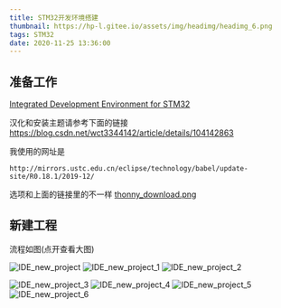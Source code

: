 ```yaml
---
title: STM32开发环境搭建
thumbnail: https://hp-l.gitee.io/assets/img/headimg/headimg_6.png
tags: STM32
date: 2020-11-25 13:36:00
---
```



## 准备工作

[Integrated Development Environment for STM32](https://www.st.com/en/development-tools/stm32cubeide.html)

汉化和安装主题请参考下面的链接
https://blog.csdn.net/wct3344142/article/details/104142863

我使用的网址是

```
http://mirrors.ustc.edu.cn/eclipse/technology/babel/update-site/R0.18.1/2019-12/
```

选项和上面的链接里的不一样
[thonny_download.png](https://hp-l.gitee.io/2020/11/25/STM32%E5%BC%80%E5%8F%91%E7%8E%AF%E5%A2%83%E6%90%AD%E5%BB%BA/stm32%E5%BC%80%E5%8F%91%E7%8E%AF%E5%A2%83%E6%90%AD%E5%BB%BA/IDE%E6%B1%89%E5%8C%96.png)

## 新建工程

流程如图(点开查看大图)


![IDE_new_project](./IDE_new_project.png)
![IDE_new_project_1](./IDE_new_project_1.png)
![IDE_new_project_2](./IDE_new_project_2.png)


![IDE_new_project_3](./IDE_new_project_3.png)
![IDE_new_project_4](./IDE_new_project_4.png)
![IDE_new_project_5](./IDE_new_project_5.png)
![IDE_new_project_6](./IDE_new_project_6.png)




